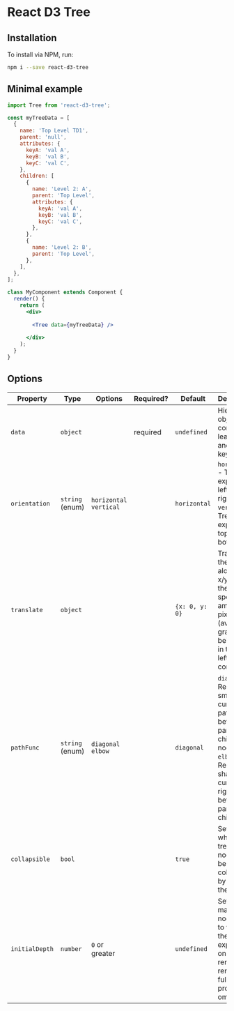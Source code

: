 # React D3 Tree

## Installation
To install via NPM, run:
```bash
npm i --save react-d3-tree
```

## Minimal example
```jsx
import Tree from 'react-d3-tree';

const myTreeData = [
  {
    name: 'Top Level TD1',
    parent: 'null',
    attributes: {
      keyA: 'val A',
      keyB: 'val B',
      keyC: 'val C',
    },
    children: [
      {
        name: 'Level 2: A',
        parent: 'Top Level',
        attributes: {
          keyA: 'val A',
          keyB: 'val B',
          keyC: 'val C',
        },
      },
      {
        name: 'Level 2: B',
        parent: 'Top Level',
      },
    ],
  },
];

class MyComponent extends Component {
  render() {
    return (
      <div>
      
        <Tree data={myTreeData} />
        
      </div>
    );
  }
}
```

## Options
| Property       | Type            | Options                 | Required? | Default        | Description                                                                                                                                     |
|----------------|-----------------|-------------------------|-----------|----------------|-------------------------------------------------------------------------------------------------------------------------------------------------|
| `data`         | `object`        |                         | required  | `undefined`    | Hierarchical object; contains (at least) `name` and `parent` keys.                                                                  |
| `orientation`  | `string` (enum) | `horizontal` `vertical` |           | `horizontal`   | `horizontal` - Tree expands left-to-right. `vertical` - Tree expands top-to-bottom                                                              |
| `translate`    | `object`        |                         |           | `{x: 0, y: 0}` | Translates the graph along the x/y axis by the specified amount of pixels (avoids the graph being stuck in the top left canvas corner)          |
| `pathFunc`     | `string` (enum) | `diagonal` `elbow`      |           | `diagonal`     | `diagonal` - Renders smooth, curved paths between parent-child nodes. `elbow` - Renders sharp curves at right angles between parent-child nodes |
| `collapsible`  | `bool`          |                         |           | `true`         | Sets whether the tree's nodes can be collapsed by clicking them                                                                                 |
| `initialDepth` | `number`        | `0` or greater          |           | `undefined`    | Sets the maximum node depth to which the tree is expanded on its initial render; tree renders to full depth if prop is omitted.                   |
